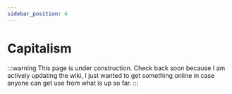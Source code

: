 ```yaml
---
sidebar_position: 4
---
```


# Capitalism

:::warning
This page is under construction. Check back soon because I am actively updating the wiki, I just wanted to get something online in case anyone can get use from what is up so far.
:::
